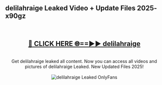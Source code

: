 <h2>delilahraige Leaked Video + Update Files 2025- x90gz</h2>
<br>
<div align="center">
<h2><a href="https://libra.edu.pl?delilahraige" rel="nofollow">🔴 CLICK HERE 🌐==►► delilahraige</a></h2>
<br>
Get delilahraige leaked all content. Now you can access all videos and pictures of delilahraige Leaked. New Updated Files 2025!
<br>
<br>
<a href="https://libra.edu.pl?delilahraige" rel="nofollow" data-target="animated-image.originalLink"><img src="https://i.ibb.co.com/WyWwxjT/player-gif2.gif" alt="delilahraige Leaked OnlyFans" style="max-width: 100%; display: inline-block;" data-target="animated-image.originalImage"></a>
</div>
<br>